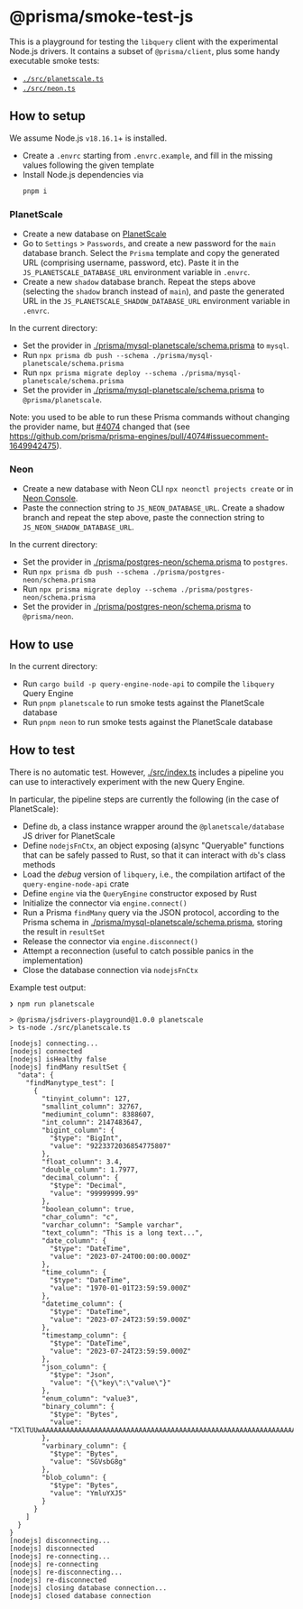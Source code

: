 # @prisma/smoke-test-js

This is a playground for testing the `libquery` client with the experimental Node.js drivers.
It contains a subset of `@prisma/client`, plus some handy executable smoke tests:
- [`./src/planetscale.ts`](./src/planetscale.ts)
- [`./src/neon.ts`](./src/neon.ts)

## How to setup

We assume Node.js `v18.16.1`+ is installed.

- Create a `.envrc` starting from `.envrc.example`, and fill in the missing values following the given template
- Install Node.js dependencies via
  ```bash
  pnpm i
  ```

### PlanetScale

- Create a new database on [PlanetScale](https://planetscale.com/)
- Go to `Settings` > `Passwords`, and create a new password for the `main` database branch. Select the `Prisma` template and copy the generated URL (comprising username, password, etc). Paste it in the `JS_PLANETSCALE_DATABASE_URL` environment variable in `.envrc`.
- Create a new `shadow` database branch. Repeat the steps above (selecting the `shadow` branch instead of `main`), and paste the generated URL in the `JS_PLANETSCALE_SHADOW_DATABASE_URL` environment variable in `.envrc`.

In the current directory:
- Set the provider in [./prisma/mysql-planetscale/schema.prisma](./prisma/mysql-planetscale/schema.prisma) to `mysql`.
- Run `npx prisma db push --schema ./prisma/mysql-planetscale/schema.prisma`
- Run `npx prisma migrate deploy --schema ./prisma/mysql-planetscale/schema.prisma`
- Set the provider in [./prisma/mysql-planetscale/schema.prisma](./prisma/mysql-planetscale/schema.prisma) to `@prisma/planetscale`.

Note: you used to be able to run these Prisma commands without changing the provider name, but [#4074](https://github.com/prisma/prisma-engines/pull/4074) changed that (see https://github.com/prisma/prisma-engines/pull/4074#issuecomment-1649942475).

### Neon

- Create a new database with Neon CLI `npx neonctl projects create` or in [Neon Console](https://neon.tech).
- Paste the connection string to `JS_NEON_DATABASE_URL`. Create a shadow branch and repeat the step above, paste the connection string to `JS_NEON_SHADOW_DATABASE_URL`.

In the current directory:
- Set the provider in [./prisma/postgres-neon/schema.prisma](./prisma/postgres-neon/schema.prisma) to `postgres`.
- Run `npx prisma db push --schema ./prisma/postgres-neon/schema.prisma`
- Run `npx prisma migrate deploy --schema ./prisma/postgres-neon/schema.prisma`
- Set the provider in [./prisma/postgres-neon/schema.prisma](./prisma/postgres-neon/schema.prisma) to `@prisma/neon`.

## How to use

In the current directory:
- Run `cargo build -p query-engine-node-api` to compile the `libquery` Query Engine
- Run `pnpm planetscale` to run smoke tests against the PlanetScale database
- Run `pnpm neon` to run smoke tests against the PlanetScale database

## How to test

There is no automatic test. However, [./src/index.ts](./src/index.ts) includes a pipeline you can use to interactively experiment with the new Query Engine.

In particular, the pipeline steps are currently the following (in the case of PlanetScale):

- Define `db`, a class instance wrapper around the `@planetscale/database` JS driver for PlanetScale
- Define `nodejsFnCtx`, an object exposing (a)sync "Queryable" functions that can be safely passed to Rust, so that it can interact with `db`'s class methods
- Load the *debug* version of `libquery`, i.e., the compilation artifact of the `query-engine-node-api` crate
- Define `engine` via the `QueryEngine` constructor exposed by Rust
- Initialize the connector via `engine.connect()`
- Run a Prisma `findMany` query via the JSON protocol, according to the Prisma schema in [./prisma/mysql-planetscale/schema.prisma](./prisma/mysql-planetscale/schema.prisma), storing the result in `resultSet`
- Release the connector via `engine.disconnect()`
- Attempt a reconnection (useful to catch possible panics in the implementation)
- Close the database connection via `nodejsFnCtx`

Example test output:

```
❯ npm run planetscale

> @prisma/jsdrivers-playground@1.0.0 planetscale
> ts-node ./src/planetscale.ts

[nodejs] connecting...
[nodejs] connected
[nodejs] isHealthy false
[nodejs] findMany resultSet {
  "data": {
    "findManytype_test": [
      {
        "tinyint_column": 127,
        "smallint_column": 32767,
        "mediumint_column": 8388607,
        "int_column": 2147483647,
        "bigint_column": {
          "$type": "BigInt",
          "value": "9223372036854775807"
        },
        "float_column": 3.4,
        "double_column": 1.7977,
        "decimal_column": {
          "$type": "Decimal",
          "value": "99999999.99"
        },
        "boolean_column": true,
        "char_column": "c",
        "varchar_column": "Sample varchar",
        "text_column": "This is a long text...",
        "date_column": {
          "$type": "DateTime",
          "value": "2023-07-24T00:00:00.000Z"
        },
        "time_column": {
          "$type": "DateTime",
          "value": "1970-01-01T23:59:59.000Z"
        },
        "datetime_column": {
          "$type": "DateTime",
          "value": "2023-07-24T23:59:59.000Z"
        },
        "timestamp_column": {
          "$type": "DateTime",
          "value": "2023-07-24T23:59:59.000Z"
        },
        "json_column": {
          "$type": "Json",
          "value": "{\"key\":\"value\"}"
        },
        "enum_column": "value3",
        "binary_column": {
          "$type": "Bytes",
          "value": "TXlTUUwAAAAAAAAAAAAAAAAAAAAAAAAAAAAAAAAAAAAAAAAAAAAAAAAAAAAAAAAAAAAAAAAAAAAAAAAAAAAAAA=="
        },
        "varbinary_column": {
          "$type": "Bytes",
          "value": "SGVsbG8g"
        },
        "blob_column": {
          "$type": "Bytes",
          "value": "YmluYXJ5"
        }
      }
    ]
  }
}
[nodejs] disconnecting...
[nodejs] disconnected
[nodejs] re-connecting...
[nodejs] re-connecting
[nodejs] re-disconnecting...
[nodejs] re-disconnected
[nodejs] closing database connection...
[nodejs] closed database connection
```
